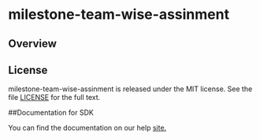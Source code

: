 milestone-team-wise-assinment
=========================

## Overview


## License

milestone-team-wise-assinment is released under the MIT license.  See the file [LICENSE](./LICENSE) for the full text.

##Documentation for SDK

You can find the documentation on our help [site.](https://help.rallydev.com/apps/2.1/doc/)
